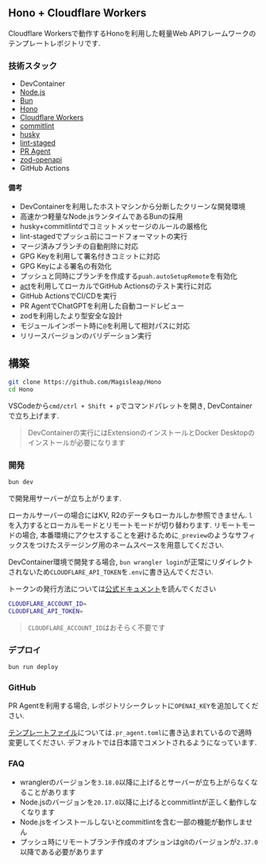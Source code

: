 ## Hono + Cloudflare Workers

Cloudflare Workersで動作するHonoを利用した軽量Web APIフレームワークのテンプレートレポジトリです.

### 技術スタック

- DevContainer
- [Node.js](https://github.com/nodejs/node)
- [Bun](https://github.com/oven-sh/bun)
- [Hono](https://hono.dev/)
- [Cloudflare Workers](https://github.com/cloudflare/workers-sdk)
- [commitlint](https://github.com/conventional-changelog/commitlint)
- [husky](https://github.com/typicode/husky)
- [lint-staged](https://github.com/lint-staged/lint-staged)
- [PR Agent](https://github.com/Codium-ai/pr-agent)
- [zod-openapi](https://github.com/honojs/middleware/tree/main/packages/zod-openapi)
- GitHub Actions

#### 備考

- DevContainerを利用したホストマシンから分断したクリーンな開発環境
- 高速かつ軽量なNode.jsランタイムであるBunの採用
- husky+commitlintdでコミットメッセージのルールの厳格化
- lint-stagedでプッシュ前にコードフォーマットの実行
- マージ済みブランチの自動削除に対応
- GPG Keyを利用して署名付きコミットに対応
- GPG Keyによる署名の有効化
- プッシュと同時にブランチを作成する`puah.autoSetupRemote`を有効化
- [act](https://github.com/nektos/act)を利用してローカルでGitHub Actionsのテスト実行に対応
- GitHub ActionsでCI/CDを実行
- PR AgentでChatGPTを利用した自動コードレビュー
- zodを利用したより型安全な設計
- モジュールインポート時に`@`を利用して相対パスに対応
- リリースバージョンのバリデーション実行

## 構築

```zsh
git clone https://github.com/Magisleap/Hono
cd Hono
```

VSCodeから`cmd/ctrl + Shift + p`でコマンドパレットを開き, DevContainerで立ち上げます.

> DevContainerの実行にはExtensionのインストールとDocker Desktopのインストールが必要になります

### 開発

```zsh
bun dev
```

で開発用サーバーが立ち上がります.

ローカルサーバーの場合にはKV, R2のデータもローカルしか参照できません. `l`を入力するとローカルモードとリモートモードが切り替わります. リモートモードの場合, 本番環境にアクセスすることを避けるために`_preview`のようなサフィックスをつけたステージング用のネームスペースを用意してください.

DevContainer環境で開発する場合, `bun wrangler login`が正常にリダイレクトされないため`CLOUDFLARE_API_TOKEN`を`.env`に書き込んでください.

トークンの発行方法については[公式ドキュメント](https://developers.cloudflare.com/fundamentals/api/get-started/create-token/)を読んでください

```zsh
CLOUDFLARE_ACCOUNT_ID=
CLOUDFLARE_API_TOKEN=
```

> `CLOUDFLARE_ACCOUNT_ID`はおそらく不要です

### デプロイ

```zsh
bun run deploy
```

### GitHub

PR Agentを利用する場合, レポジトリシークレットに`OPENAI_KEY`を追加してください.

[テンプレートファイル](https://pr-agent-docs.codium.ai/usage-guide/configuration_options/)については`.pr_agent.toml`に書き込まれているので適時変更してください. デフォルトでは日本語でコメントされるようになっています.

### FAQ

- wranglerのバージョンを`3.18.0`以降に上げるとサーバーが立ち上がらなくなることがあります
- Node.jsのバージョンを`20.17.0`以降に上げるとcommitlintが正しく動作しなくなります
- Node.jsをインストールしないとcommitlintを含む一部の機能が動作しません
- プッシュ時にリモートブランチ作成のオプションはgitのバージョンが`2.37.0`以降である必要があります
